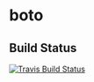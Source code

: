 # boto

## Build Status
[![Travis Build Status](https://travis-ci.org/WineAsCI/boto.svg?branch=master)](https://travis-ci.org/WineAsCI/boto)
